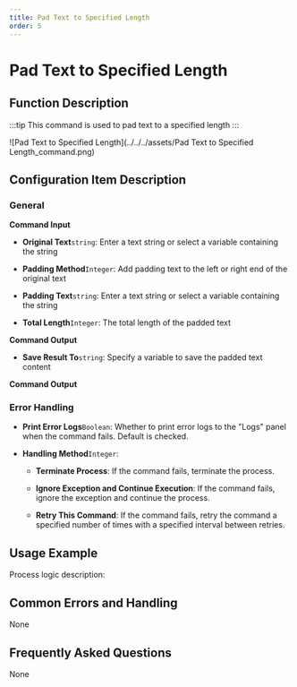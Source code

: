```yaml
---
title: Pad Text to Specified Length
order: 5
---
```


# Pad Text to Specified Length

## Function Description

:::tip 
This command is used to pad text to a specified length
:::

![Pad Text to Specified Length](../../../assets/Pad Text to Specified Length_command.png)

## Configuration Item Description

### General

**Command Input**

- **Original Text**`string`: Enter a text string or select a variable containing the string

- **Padding Method**`Integer`: Add padding text to the left or right end of the original text

- **Padding Text**`string`: Enter a text string or select a variable containing the string

- **Total Length**`Integer`: The total length of the padded text


**Command Output**

- **Save Result To**`string`: Specify a variable to save the padded text content


**Command Output**

### Error Handling

- **Print Error Logs**`Boolean`: Whether to print error logs to the "Logs" panel when the command fails. Default is checked. 

- **Handling Method**`Integer`:

    - **Terminate Process**: If the command fails, terminate the process.

    - **Ignore Exception and Continue Execution**: If the command fails, ignore the exception and continue the process.

    - **Retry This Command**: If the command fails, retry the command a specified number of times with a specified interval between retries.

## Usage Example

Process logic description:

## Common Errors and Handling

None

## Frequently Asked Questions

None

